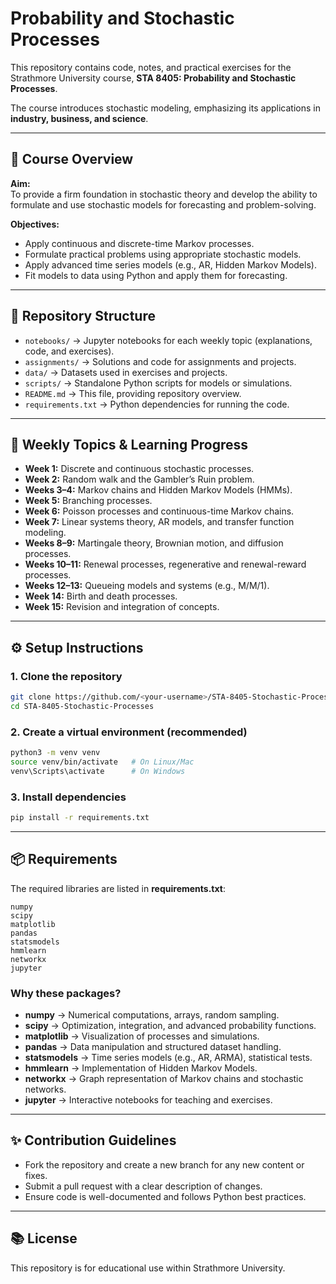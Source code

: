 # Probability and Stochastic Processes

This repository contains code, notes, and practical exercises for the Strathmore University course, **STA 8405: Probability and Stochastic Processes**.  

The course introduces stochastic modeling, emphasizing its applications in **industry, business, and science**.  

---

## 📘 Course Overview

**Aim:**  
To provide a firm foundation in stochastic theory and develop the ability to formulate and use stochastic models for forecasting and problem-solving.

**Objectives:**  
- Apply continuous and discrete-time Markov processes.  
- Formulate practical problems using appropriate stochastic models.  
- Apply advanced time series models (e.g., AR, Hidden Markov Models).  
- Fit models to data using Python and apply them for forecasting.  

---

## 📂 Repository Structure

- `notebooks/` → Jupyter notebooks for each weekly topic (explanations, code, and exercises).  
- `assignments/` → Solutions and code for assignments and projects.  
- `data/` → Datasets used in exercises and projects.  
- `scripts/` → Standalone Python scripts for models or simulations.  
- `README.md` → This file, providing repository overview.  
- `requirements.txt` → Python dependencies for running the code.  

---

## 📅 Weekly Topics & Learning Progress

- **Week 1:** Discrete and continuous stochastic processes.  
- **Week 2:** Random walk and the Gambler’s Ruin problem.  
- **Weeks 3–4:** Markov chains and Hidden Markov Models (HMMs).  
- **Week 5:** Branching processes.  
- **Week 6:** Poisson processes and continuous-time Markov chains.  
- **Week 7:** Linear systems theory, AR models, and transfer function modeling.  
- **Weeks 8–9:** Martingale theory, Brownian motion, and diffusion processes.  
- **Weeks 10–11:** Renewal processes, regenerative and renewal-reward processes.  
- **Weeks 12–13:** Queueing models and systems (e.g., M/M/1).  
- **Week 14:** Birth and death processes.  
- **Week 15:** Revision and integration of concepts.  

---

## ⚙️ Setup Instructions

### 1. Clone the repository
```bash
git clone https://github.com/<your-username>/STA-8405-Stochastic-Processes.git
cd STA-8405-Stochastic-Processes
```

### 2. Create a virtual environment (recommended)
```bash
python3 -m venv venv
source venv/bin/activate   # On Linux/Mac
venv\Scripts\activate      # On Windows
```

### 3. Install dependencies
```bash
pip install -r requirements.txt
```

---

## 📦 Requirements

The required libraries are listed in **requirements.txt**:

```
numpy
scipy
matplotlib
pandas
statsmodels
hmmlearn
networkx
jupyter
```

### Why these packages?  
- **numpy** → Numerical computations, arrays, random sampling.  
- **scipy** → Optimization, integration, and advanced probability functions.  
- **matplotlib** → Visualization of processes and simulations.  
- **pandas** → Data manipulation and structured dataset handling.  
- **statsmodels** → Time series models (e.g., AR, ARMA), statistical tests.  
- **hmmlearn** → Implementation of Hidden Markov Models.  
- **networkx** → Graph representation of Markov chains and stochastic networks.  
- **jupyter** → Interactive notebooks for teaching and exercises.  

---

## ✨ Contribution Guidelines
- Fork the repository and create a new branch for any new content or fixes.  
- Submit a pull request with a clear description of changes.  
- Ensure code is well-documented and follows Python best practices.  

---

## 📚 License
This repository is for educational use within Strathmore University.  

